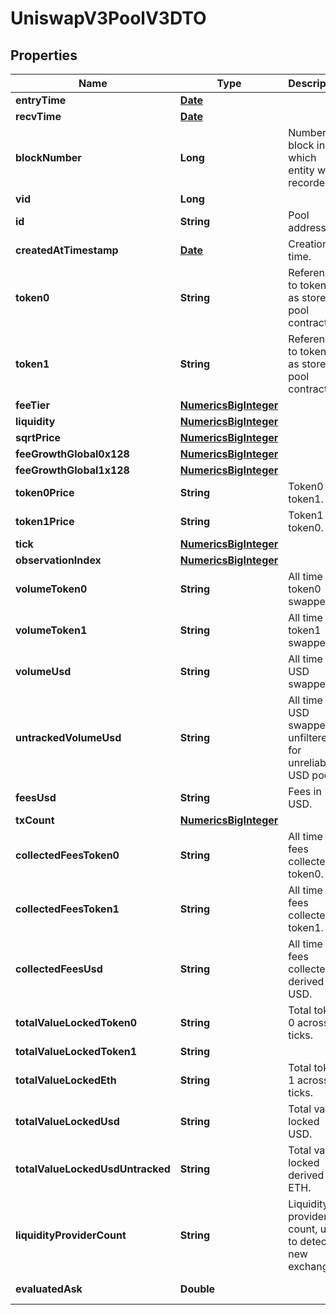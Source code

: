 

# UniswapV3PoolV3DTO

## Properties

Name | Type | Description | Notes
------------ | ------------- | ------------- | -------------
**entryTime** | [**Date**](Date.md) |  |  [optional]
**recvTime** | [**Date**](Date.md) |  |  [optional]
**blockNumber** | **Long** | Number of block in which entity was recorded. |  [optional]
**vid** | **Long** |  |  [optional]
**id** | **String** | Pool address. |  [optional]
**createdAtTimestamp** | [**Date**](Date.md) | Creation time. |  [optional]
**token0** | **String** | Reference to token0 as stored in pool contract. |  [optional]
**token1** | **String** | Reference to token1 as stored in pool contract. |  [optional]
**feeTier** | [**NumericsBigInteger**](NumericsBigInteger.md) |  |  [optional]
**liquidity** | [**NumericsBigInteger**](NumericsBigInteger.md) |  |  [optional]
**sqrtPrice** | [**NumericsBigInteger**](NumericsBigInteger.md) |  |  [optional]
**feeGrowthGlobal0x128** | [**NumericsBigInteger**](NumericsBigInteger.md) |  |  [optional]
**feeGrowthGlobal1x128** | [**NumericsBigInteger**](NumericsBigInteger.md) |  |  [optional]
**token0Price** | **String** | Token0 per token1. |  [optional]
**token1Price** | **String** | Token1 per token0. |  [optional]
**tick** | [**NumericsBigInteger**](NumericsBigInteger.md) |  |  [optional]
**observationIndex** | [**NumericsBigInteger**](NumericsBigInteger.md) |  |  [optional]
**volumeToken0** | **String** | All time token0 swapped. |  [optional]
**volumeToken1** | **String** | All time token1 swapped. |  [optional]
**volumeUsd** | **String** | All time USD swapped. |  [optional]
**untrackedVolumeUsd** | **String** | All time USD swapped, unfiltered for unreliable USD pools. |  [optional]
**feesUsd** | **String** | Fees in USD. |  [optional]
**txCount** | [**NumericsBigInteger**](NumericsBigInteger.md) |  |  [optional]
**collectedFeesToken0** | **String** | All time fees collected token0. |  [optional]
**collectedFeesToken1** | **String** | All time fees collected token1. |  [optional]
**collectedFeesUsd** | **String** | All time fees collected derived USD. |  [optional]
**totalValueLockedToken0** | **String** | Total token 0 across all ticks. |  [optional]
**totalValueLockedToken1** | **String** |  |  [optional]
**totalValueLockedEth** | **String** | Total token 1 across all ticks. |  [optional]
**totalValueLockedUsd** | **String** | Total value locked USD. |  [optional]
**totalValueLockedUsdUntracked** | **String** | Total value locked derived ETH. |  [optional]
**liquidityProviderCount** | **String** | Liquidity providers count, used to detect new exchanges. |  [optional]
**evaluatedAsk** | **Double** |  |  [optional] [readonly]




